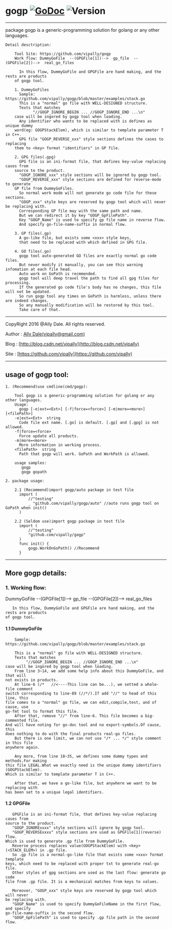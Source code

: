 # gogp [![GoDoc](https://godoc.org/github.com/vipally/gogp?status.svg)](https://godoc.org/github.com/vipally/gogp) ![Version](https://img.shields.io/badge/version-2.9.0-green.svg)
----
	
package gogp is a generic-programming solution for golang or any other languages.
	
	Detail desctription:

        Tool Site: https://github.com/vipally/gogp
        Work flow: DummyGoFile  --(GPGFile[1])-->  gp_file  --(GPGFile[2])-->  real_go_files
    
          In this flow, DummyGoFile and GPGFile are hand making, and the rests are products
        of gogp tool.
    
        1. DummyGoFiles
          Sample: https://github.com/vipally/gogp/blob/master/examples/stack.go
          This is a "normal" go file with WELL-DESIGNED structure.
          Texts that matches
                "//GOGP_IGNORE_BEGIN ... //GOGP_IGNORE_END ...\n"
        case will be ingored by gogp tool when loading.
          Any identifier who wants to be replaced with is defines as unique dummy
        word(eg: GOGPStackElem), which is similar to template parameter T in C++.
          GPG file "GOGP_REVERSE_xxx" style sections defines the cases to replacing
        them to <key> format "identifiers" in GP file.
    
        2. GPG files(.gpg)
          GPG file is an ini-format file, that defines key-value replacing cases from
        source to the product.
          "GOGP_IGNORE_xxx" style sections will be ignored by gogp tool.
          "GOGP_REVERSE_xxx" style sections are defined for reverse-mode to generate
        GP file from DummyGoFiles.
          So normal work mode will not generate go code file for these sections.
          "GOGP_xxx" style keys are reserved by gogp tool which will never be replacing with.
          Corresponding GP file may with the same path and name.
          But we can redirect it by key "GOGP_GpFilePath".
          Key "GOGP_Name" is used to specify gp file name in reverse flow.
          And specify go-file-name-suffix in normal flow.
    
        3. GP files(.gp)
          A go-like file, but exists some <xxx> style keys,
          that need to be replaced with which defined in GPG file.
    
        4. GO files(.go)
          gogp tool auto-generated GO files are exactly normal go code files.
          But never modify it manually, you can see this warning infomation at each file head.
          Auto work on GoPath is recmmended.
          gogp tool will deep travel the path to find all gpg files for processing.
          If the generated go code file's body has no changes, this file will not be updated.
          So run gogp tool any times on GoPath is harmless, unless there are indeed changes.
          So any manually modification will be restored by this tool.
          Take care of that.

----

CopyRight 2016 @Ally Dale. All rights reserved.
	
Author  : [Ally Dale(vipally@gmail.com)](mailto://vipally@gmail.com)

Blog    : [http://blog.csdn.net/vipally](http://blog.csdn.net/vipally)

Site    : [https://github.com/vipally](https://github.com/vipally)

----

## usage of gogp tool:
    1. (Recommend)use cmdline(cmd/gogp):
  
        Tool gogp is a generic-programming solution for golang or any other languages.
        Usage:
          gogp [-e|ext=<Ext>] [-f|force=<force>] [-m|more=<more>] [<filePath>]
        -e|ext=<Ext>  string
          Code file ext name. [.go] is default. [.gp] and [.gpg] is not allowed.
        -f|force=<force>
          Force update all products.
        -m|more=<more>
          More information in working process.
        <filePath>  string
          Path that gogp will work. GoPath and WorkPath is allowed.
  
        usage samples:
           gogp
           gogp gopath
  
    2. package usage:
  
        2.1 (Recommend)import gogp/auto package in test file
          import (
              //"testing"
              _ "github.com/vipally/gogp/auto" //auto runs gogp tool on GoPath when init()
          )
    
        2.2 (Seldom use)import gogp package in test file
          import (
              //"testing"
              "github.com/vipally/gogp"
          )
          func init() {
              gogp.WorkOnGoPath() //Recommend
          }

----		
## More gogp details:

### 1. Working flow:
	
DummyGoFile  --(GPGFile[1])-->  gp_file  --(GPGFile[2])-->  real_go_files
	
	   In this flow, DummyGoFile and GPGFile are hand making, and the rests are products 
	of gogp tool.
	
#### 1.1 DummyGoFile
	    Sample: https://github.com/vipally/gogp/blob/master/examples/stack.go
		
	    This is a "normal" go file with WELL-DESIGNED structure.
	    Texts that matches 
	         "//GOGP_IGNORE_BEGIN ... //GOGP_IGNORE_END ...\n"
	case will be ingored by gogp tool when loading.
	    From line 3~14, we add some help info about this DummyGoFile, and that will
	not exists in products.
	    At line-6 (/*   //<----This line can be...), we setted a whole-file comment
	switch corresponding to line-89 (//*/).If add "//" to head of this line, this
	file comes to a "normal" go file, we can edit,compile,test, and of cause, use
	go-fmt tool to format this file.
	    After that, remove "//" from line-6. This file becomes a big-commented file.
	And will have noting for go-doc tool and no export-symbols.Of cause, this
	does nothing to do with the final products real-go files.
	    But there is one limit, we can not use "/* ... */" style comment in this file
	anywhere again.
	
	    Any more, from line 18~35, we defines some dummy types and methods.For making
	this file LEGAL.What we exactly need is the unique dummy identifiers (GOGPStackElem). 
	Which is similar to template parameter T in C++.
	
	    After that, we have a go-like file, but anywhere we want to be replacing with 
	has been set to a unique legal identifiers.
	
#### 1.2 GPGFile
	   GPGFile is an ini-format file, that defines key-value replacing cases from 
	source to the product.
	   "GOGP_IGNORExxxx" style sections will ignore by gogp tool.
	   "GOGP_REVERSExxxx" style sections are used as GPGFile[1](reverse) flow.
	Which is used to generate .gp file from DummyGoFile.
	   Reverse process replaces value(GOGPStackElem) with <key>(<STACK_ELEM>) in .gp file.
	   So .gp file is a normal-go-like file that exists some <xxx> format template 
	keys, which	need to be replaced with proper txt to generate real-go file.
	   Other styles of gpg sections are used as the last flow: generate go code 
	file from .gp file. It is a mechanical matches from keys to values.
	
	   Moreover, "GOGP_xxx" style keys are reserved by gogp tool which will never 
	be replacing with.
	   "GOGP_Name" is used to specify DummyGoFileName in the first flow, and specify 
	go-file-name-suffix in the second flow.
	   "GOGP_GpFilePath" is used to specify .gp file path in the second flow.
	
	   
	

